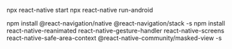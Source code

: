 <!-- Navigation installation -->
npx react-native start
npx react-native run-android

npm install @react-navigation/native @react-navigation/stack -s
npm install react-native-reanimated react-native-gesture-handler react-native-screens react-native-safe-area-context @react-native-community/masked-view -s